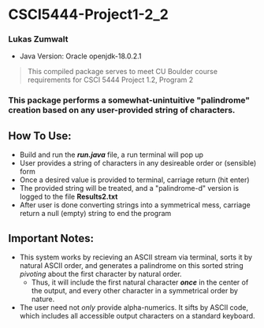 # CSCI5444-Project1-2_2
### Lukas Zumwalt
* Java Version: Oracle openjdk-18.0.2.1

> This compiled package serves to meet CU Boulder course requirements for CSCI 5444 Project 1.2, Program 2

### This package performs a somewhat-unintuitive "palindrome" creation based on any user-provided string of characters.

## How To Use:
* Build and run the **_run.java_** file, a run terminal will pop up
* User provides a string of characters in any desireable order or (sensible) form
* Once a desired value is provided to terminal, carriage return (hit enter)
* The provided string will be treated, and a "palindrome-d" version is logged to the file **Results2.txt**
* After user is done converting strings into a symmetrical mess, carriage return a null (empty) string to end the program

## Important Notes:
* This system works by recieving an ASCII stream via terminal, sorts it by natural ASCII order, and generates a palindrome on this sorted string _pivoting_ about the first character by natural order.
    * Thus, it will include the first natural character **_once_** in the center of the output, and every other character in a symmetrical order by nature.
* The user need not _only_ provide alpha-numerics.  It sifts by ASCII code, which includes all accessible output characters on a standard keyboard.
